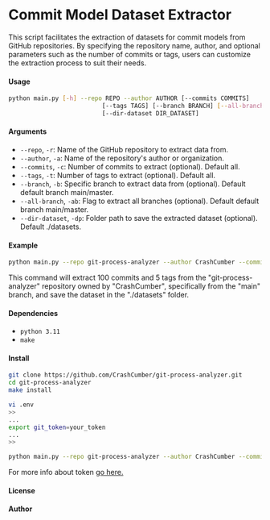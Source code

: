 # Commit Model Dataset Extractor

This script facilitates the extraction of datasets for commit models from GitHub repositories. By specifying the repository name, author, and optional parameters such as the number of commits or tags, users can customize the extraction process to suit their needs.

#### Usage

```bash
python main.py [-h] --repo REPO --author AUTHOR [--commits COMMITS]
                          [--tags TAGS] [--branch BRANCH] [--all-branch]
                          [--dir-dataset DIR_DATASET]
```

#### Arguments

- `--repo`, `-r`: Name of the GitHub repository to extract data from.
- `--author`, `-a`: Name of the repository's author or organization.
- `--commits`, `-c`: Number of commits to extract (optional). Default all.
- `--tags`, `-t`: Number of tags to extract (optional). Default all.
- `--branch`, `-b`: Specific branch to extract data from (optional). Default default branch main/master.
- `--all-branch`, `-ab`: Flag to extract all branches (optional). Default default branch main/master.
- `--dir-dataset`, `-dp`: Folder path to save the extracted dataset (optional). Default ./datasets.

#### Example

```bash
python main.py --repo git-process-analyzer --author CrashCumber --commits 100 --tags 5 --branch main --dir-dataset ./datasets
```

This command will extract 100 commits and 5 tags from the "git-process-analyzer" repository owned by "CrashCumber", specifically from the "main" branch, and save the dataset in the "./datasets" folder.

#### Dependencies

- `python 3.11`
- `make`

#### Install

```bash
git clone https://github.com/CrashCumber/git-process-analyzer.git
cd git-process-analyzer
make install

vi .env
>>
...
export git_token=your_token
...
>>

python main.py --repo git-process-analyzer --author CrashCumber --commits 100 --tags 5 --branch main --dir-dataset ./datasets
```
For more info about token [go here.](https://docs.github.com/en/authentication/keeping-your-account-and-data-secure/managing-your-personal-access-tokens)

#### License

#### Author
